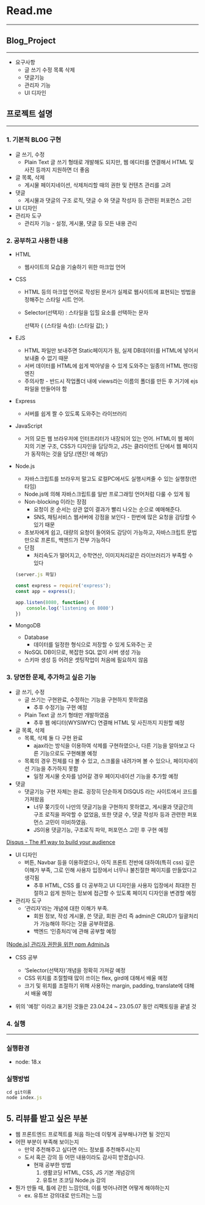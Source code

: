 # Read.me

---

## Blog_Project

---

- 요구사항
    - 글 쓰기 수정 목록 삭제
    - 댓글기능
    - 관리자 기능
    - UI 디자인

## 프로젝트 설명

---

### 1. 기본적 BLOG 구현

- 글 쓰기, 수정
    - Plain Text 글 쓰기 형태로 개발해도 되지만, 웹 에디터를 연결해서 HTML 및 사진 등까지 지원하면 더 좋음
- 글 목록, 삭제
    - 게시물 페이지네이션, 삭제처리할 때의 권한 및 컨텐츠 관리를 고려
- 댓글
    - 게시물과 댓글의 구조 로직, 댓글 수 와 댓글 작성자 등 관련된 퍼포먼스 고민
- UI 디자인
- 관리자 도구
    - 관리자 기능 - 설정, 게시물, 댓글 등 모든 내용 관리

### 2. 공부하고 사용한 내용

- HTML
    - 웹사이트의 모습을 기술하기 위한 마크업 언어
- CSS
    - HTML 등의 마크업 언어로 작성된 문서가 실제로 웹사이트에 표현되는 방법을 정해주는 스타일 시트 언어.
    - Selector(선택자) : 스타일을 입힐 요소를 선택하는 문자
        
        선택자 { (스타일 속성): (스타일 값); }
        
- EJS
    - HTML 파일만 보내주면 Static페이지가 됨, 실제 DB데이터를 HTML에 넣어서 보내줄 수 없기 때문
    - 서버 데이터를 HTML에 쉽게 박아넣을 수 있게 도와주는 일종의 HTML 렌더링 엔진
    - 주의사항 - 반드시 작업폴더 내에 views라는 이름의 폴더를 만든 후 거기에 ejs파일을 만들어야 함
- Express
    - 서버를 쉽게 짤 수 있도록 도와주는 라이브러리
- JavaScript
    - 거의 모든 웹 브라우저에 인터프리터가 내장되어 있는 언어. HTML이 웹 페이지의 기본 구조, CSS가 디자인을 담당하고, JS는 클라이언트 단에서 웹 페이지가 동작하는 것을 담당.(엔진! 에 해당)
- Node.js
    - 자바스크립트를 브라우저 말고도 로컬PC에서도 실행시켜줄 수 있는 실행창(런타임)
    - Node.js에 의해 자바스크립트를 일반 프로그래밍 언어처럼 다룰 수 있게 됨
    - Non-blocking 이라는 장점
        - 요청이 온 순서는 상관 없이 결과가 빨리 나오는 순으로 예매해준다.
        - SNS, 채팅서비스 웹서버에 강점을 보인다 - 한번에 많은 요청을 감당할 수 있기 때문
    - 초보자에게 쉽고, 대량의 요청이 들어와도 감당이 가능하고, 자바스크립트 문법만으로 프론트, 백엔드가 전부 가능하다
    - 단점
        - 처리속도가 떨어지고, 수학연산, 이미지처리같은 라이브러리가 부족할 수 있다
    
    ```jsx
    (server.js 파일)
    
    const express = require('express');
    const app = express();
    
    app.listen(8080, function() {
        console.log('listening on 8080')
    })
    ```
    
- MongoDB
    - Database
        - 데이터를 일정한 형식으로 저장할 수 있게 도와주는 곳
    - NoSQL DB이므로, 복잡한 SQL 없이 서버 생성 가능
    - 스키마 생성 등 어려운 셋팅작업이 처음에 필요하지 않음

### 3. 당면한 문제, 추가하고 싶은 기능

- 글 쓰기, 수정
    - 글 쓰기는 구현완료, 수정하는 기능을 구현하지 못하였음
        - 추후 수정기능 구현 예정
    - Plain Text 글 쓰기 형태만 개발하였음
        - 추후 웹 에디터(WYSIWYC) 연결해 HTML 및 사진까지 지원할 예정
- 글 목록, 삭제
    - 목록, 삭제 둘 다 구현 완료
        - ajax라는 방식을 이용하여 삭제를 구현하였으나, 다른 기능을 알아보고 다른 기능으로도 구현해볼 예정
    - 목록의 경우 전체를 다 볼 수 있고, 스크롤을 내려가며 볼 수 있으나, 페이지네이션 기능을 추가하지 못함
        - 일정 게시물 숫자를 넘어갈 경우 페이지네이션 기능을 추가할 예정
- 댓글
    - 댓글기능 구현 자체는 완료. 굉장히 단순하게 DISQUS 라는 사이트에서 코드를 가져왔음
        - 너무 쫒기듯이 나만의 댓글기능을 구현하지 못하였고, 게시물과 댓글간의 구조 로직을 파악할 수 없었음, 또한 댓글 수, 댓글 작성자 등과 관련한 퍼포먼스 고민이 미비하였음.
        - JS이용 댓글기능, 구조로직 파악, 퍼포먼스 고민 후 구현 예정

[Disqus - The #1 way to build your audience](https://disqus.com/)

- UI 디자인
    - 버튼, Navbar 등을 이용하였으나, 아직 프론트 전반에 대하여(특히 css) 깊은 이해가 부족, 그로 인해 사용자 입장에서 너무나 불친절한 페이지를 만들었다고 생각됨
        - 추후 HTML, CSS 를 더 공부하고  UI 디자인을 사용자 입장에서 최대한 친절하고 쉽게 원하는 정보에 접근할 수 있도록 페이지 디자인을 변경할 예정
- 관리자 도구
    - ‘관리자’라는 개념에 대한 이해가 부족.
        - 회원 정보, 작성 게시물, 쓴 댓글, 회원 관리 즉 admin은 CRUD가 일괄처리가 가능해야 하다는 것을 공부하였음.
        - 백엔드 ‘인증처리’에 관해 공부할 예정

[[Node.js] 관리자 권한을 위한 npm AdminJs](https://okeybox.tistory.com/156)

- CSS 공부
    - ‘Selector(선택자)’개념을 정확히 가져갈 예정
    - CSS 위치를 조절할때 많이 쓰이는 flex, gird에 대해서 배울 예정
    - 크기 및 위치를 조절하기 위해 사용하는 margin, padding, translate에 대해서 배울 예정

- 위의 '예정' 이라고 표기된 것들은 23.04.24 ~ 23.05.07 동안 리팩토링을 끝낼 것
### 4. 실행
---
### 실행환경

- node: 18.x

### 실행방법

```jsx
cd git이름
node index.js
```

## 5. 리뷰를 받고 싶은 부분

- 웹 프론트엔드 프로젝트를 처음 하는데 이렇게 공부해나가면 될 것인지
- 어떤 부분이 부족해 보이는지
    - 만약 추천해주고 싶다면 어느 정보를 추천해주시는지
    - 도서 혹은 강의 등 어떤 내용이라도 감사히 받겠습니다.
        - 현재 공부한 방법
            1. 생활코딩 HTML, CSS, JS 기본 개념강의
            2. 유튜브 조코딩 Node.js 강의
- 뭔가 만들 때, 틀에 갇힌 느낌인데, 이를 벗어나려면 어떻게 해야하는지
    - ex. 유튜브 강의대로 만드려는 느낌
